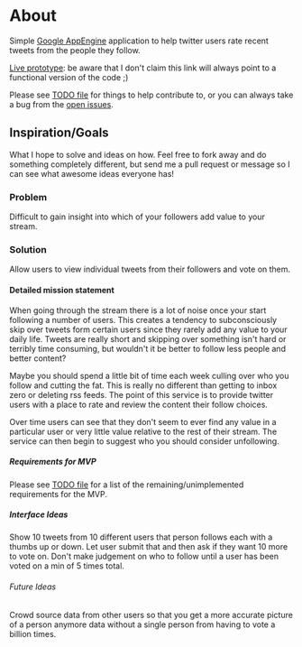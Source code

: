 # About
Simple [Google AppEngine](http://code.google.com/appengine/) application to
help twitter users rate recent tweets from the people they follow.

[Live prototype](http://streamquality.appspot.com/): be aware that I don't
claim this link will always point to a functional version of the code ;)

Please see
[TODO file](https://github.com/durden/streamquality/blob/master/TODO.markdown)
for things to help contribute to, or you can always take a bug from the
[open issues](https://github.com/durden/streamquality/issues).

## Inspiration/Goals
What I hope to solve and ideas on how.  Feel free to fork away and do
something completely different, but send me a pull request or message so I can
see what awesome ideas everyone has!

### Problem
Difficult to gain insight into which of your followers add value to your stream.

### Solution
Allow users to view individual tweets from their followers and vote on them.

#### Detailed mission statement
When going through the stream there is a lot of noise once your start
following a number of users.   This creates a tendency to subconsciously skip
over tweets form certain users since they rarely add any value to your daily
life.  Tweets are really short and skipping over something isn't hard or
terribly time consuming, but wouldn't it be better to follow less people and
better content?

Maybe you should spend a little bit of time each week culling over who you
follow and cutting the fat.  This is really no different than getting to inbox
zero or deleting rss feeds.  The point of this service is to provide twitter
users with a place to rate and review the content their follow choices.  

Over time users can see that they don't seem to ever find any value in a
particular user or very little value relative to the rest of their stream.
The service can then begin to suggest who you should consider unfollowing.

##### Requirements for MVP
Please see
[TODO file](https://github.com/durden/streamquality/blob/master/TODO.markdown)
for a list of the remaining/unimplemented requirements for the MVP.

##### Interface Ideas
Show 10 tweets from 10 different users that person follows each with a thumbs
up or down. Let user submit that and then ask if they want 10 more to vote on.
Don't make judgement on who to follow until a user has been voted on a min of
5 times total.

###### Future Ideas
Crowd source data from other users so that you get a more accurate picture of a
person anymore data without a single person from having to vote a billion
times.
